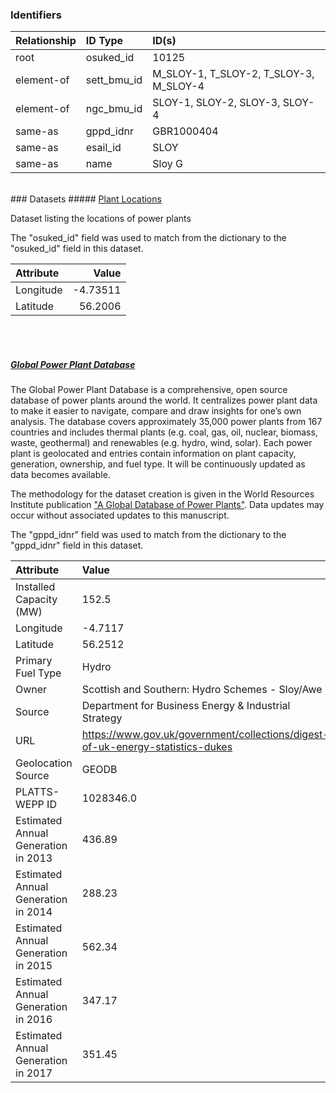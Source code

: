### Identifiers

| Relationship   | ID Type     | ID(s)                                  |
|:---------------|:------------|:---------------------------------------|
| root           | osuked_id   | 10125                                  |
| element-of     | sett_bmu_id | M_SLOY-1, T_SLOY-2, T_SLOY-3, M_SLOY-4 |
| element-of     | ngc_bmu_id  | SLOY-1, SLOY-2, SLOY-3, SLOY-4         |
| same-as        | gppd_idnr   | GBR1000404                             |
| same-as        | esail_id    | SLOY                                   |
| same-as        | name        | Sloy G                                 |

<br>
### Datasets
##### <a href="https://raw.githubusercontent.com/OSUKED/Dictionary-Datasets/main/datasets/plant-locations/datapackage.json">Plant Locations</a>

Dataset listing the locations of power plants

The "osuked_id" field was used to match from the dictionary to the "osuked_id" field in this dataset.

| Attribute   |    Value |
|:------------|---------:|
| Longitude   | -4.73511 |
| Latitude    | 56.2006  |

<br><br>
##### <a href="https://raw.githubusercontent.com/OSUKED/Dictionary-Datasets/main/datasets/global-power-plant-database/datapackage.json">Global Power Plant Database</a>

The Global Power Plant Database is a comprehensive, open source database of power plants around the world. It centralizes power plant data to make it easier to navigate, compare and draw insights for one’s own analysis. The database covers approximately 35,000 power plants from 167 countries and includes thermal plants (e.g. coal, gas, oil, nuclear, biomass, waste, geothermal) and renewables (e.g. hydro, wind, solar). Each power plant is geolocated and entries contain information on plant capacity, generation, ownership, and fuel type. It will be continuously updated as data becomes available. 

The methodology for the dataset creation is given in the World Resources Institute publication ["A Global Database of Power Plants"](https://www.wri.org/research/global-database-power-plants). Data updates may occur without associated updates to this manuscript.

The "gppd_idnr" field was used to match from the dictionary to the "gppd_idnr" field in this dataset.

| Attribute                           | Value                                                                          |
|:------------------------------------|:-------------------------------------------------------------------------------|
| Installed Capacity (MW)             | 152.5                                                                          |
| Longitude                           | -4.7117                                                                        |
| Latitude                            | 56.2512                                                                        |
| Primary Fuel Type                   | Hydro                                                                          |
| Owner                               | Scottish and Southern: Hydro Schemes - Sloy/Awe                                |
| Source                              | Department for Business Energy & Industrial Strategy                           |
| URL                                 | https://www.gov.uk/government/collections/digest-of-uk-energy-statistics-dukes |
| Geolocation Source                  | GEODB                                                                          |
| PLATTS-WEPP ID                      | 1028346.0                                                                      |
| Estimated Annual Generation in 2013 | 436.89                                                                         |
| Estimated Annual Generation in 2014 | 288.23                                                                         |
| Estimated Annual Generation in 2015 | 562.34                                                                         |
| Estimated Annual Generation in 2016 | 347.17                                                                         |
| Estimated Annual Generation in 2017 | 351.45                                                                         |
